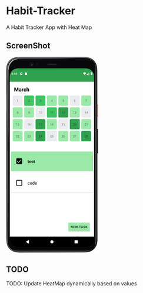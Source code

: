 # Habit-Tracker
A Habit Tracker App with Heat Map

## ScreenShot
<img src="images/screenshots/Version5.png" width="250"/>

## TODO
TODO: Update HeatMap dynamically based on values

